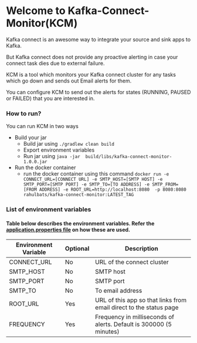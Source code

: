 # Welcome to Kafka-Connect-Monitor(KCM)
Kafka connect is an awesome way to integrate your source and sink apps to Kafka. 

But Kafka connect does not provide any proactive alerting in case your connect task dies due to external failure.

KCM is a tool which monitors your Kafka connect cluster for any tasks which go down and sends out Email alerts for them.

You can configure KCM to send out the alerts for states (RUNNING, PAUSED or FAILED) that you are interested in.


### How to run?
You can run KCM in two ways

* Build your jar 
  * Build jar using `./gradlew clean build`
  * Export environment variables
  * Run jar using `java -jar  build/libs/kafka-connect-monitor-1.0.0.jar `
* Run the docker container 
    * run the docker container using this command `docker run -e CONNECT_URL=[CONNECT URL] -e SMTP_HOST=[SMTP HOST] -e SMTP_PORT=[SMTP PORT] -e SMTP_TO=[TO ADDRESS] -e SMTP_FROM=[FROM ADDRESS] -e ROOT_URL=http://localhost:8080  -p 8080:8080  rahulbats/kafka-connect-monitor:LATEST_TAG`

### List of environment variables
#### Table below describes the environment variables. Refer the [application.properties file](src/main/resources/application.properties) on how these are used.
| Environment Variable | Optional | Description |
| --- | --- | --- |
| CONNECT_URL | No | URL of the connect cluster |
| SMTP_HOST | No | SMTP host |
| SMTP_PORT | No | SMTP port |
| SMTP_TO | No | To email address |
| ROOT_URL | Yes | URL of this app so that links from email direct to the status page |
| FREQUENCY | Yes | Frequency in milliseconds of alerts. Default is 300000 (5 minutes) |

  